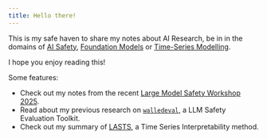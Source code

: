 ```yaml
---
title: Hello there!
---
```


This is my safe haven to share my notes about AI Research, be in in the domains of [AI Safety](./ai-safety), [Foundation Models](./foundation-models) or [Time-Series Modelling](./time-series-modelling).

I hope you enjoy reading this!

Some features:
- Check out my notes from the recent [Large Model Safety Workshop 2025](ai-safety/lmxsafety-25.md).
- Read about my previous research on [`walledeval`](research/walledeval.md), a LLM Safety Evaluation Toolkit.
- Check out my summary of [LASTS](time-series-modelling/LASTS.md), a Time Series Interpretability method.